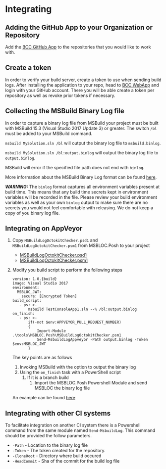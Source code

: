 # Integrating

## Adding the GitHub App to your Organization or Repository

Add the [BCC GitHub App](https://github.com/apps/msbuildlog-octokit-checker) to the repositories that you 
would like to work with.

## Create a token

In order to verify your build server, create a token to use when sending build logs.
After installing the application to your repo, head to [BCC WebApp](https://msblocweb.azurewebsites.net/) 
and login with your GitHub account. There you will be able create a token per repository as well as
revoke prior tokens if necessary.

## Collecting the MSBuild Binary Log file

In order to capture a binary log file from MSBuild your project must be built with MSBuild 15.3 (Visual Studio 
2017 Update 3) or greater. The switch `/bl` must be added to your MSBuild command.

`msbuild MySolution.sln /bl` will output the binary log file to `msbuild.binlog`.

`msbuild MySolution.sln /bl:output.binlog` will output the binary log file to `output.binlog`.

MSBuild will error if the specified file path does not end with `binlog`.

More information about the MSBuild Binary Log format can be found [here](http://msbuildlog.com/).

**_WARNING:_** The `binlog` format captures all environment variables present at build time.
This means that any build time secrets kept in environment variables will be recorded in the file.
Please review your build environment variables as well as your own `binlog` output to make sure
there are no secrets you would not feel comfortable with releasing.
We do not keep a copy of you binary log file.

## Integrating on AppVeyor

1. Copy `MSBuildLogOctokitChecker.psd1` and `MSBuildLogOctokitChecker.psm1` from MSBLOC.Posh to your project
   - [MSBuildLogOctokitChecker.psd1](../MSBLOC.Posh/MSBuildLogOctokitChecker.psd1)
   - [MSBuildLogOctokitChecker.psm1](../MSBLOC.Posh/MSBuildLogOctokitChecker.psm1)
1. Modify you build script to perform the following steps

   ```
   version: 1.0.{build}
   image: Visual Studio 2017
   environment:
     MSBLOC_JWT:
       secure: [Encrypted Token]
   build_script:
      - ps: >-
          msbuild TestConsoleApp1.sln --% /bl:output.binlog
   on_finish:
      - ps: >-
          if(-not $env:APPVEYOR_PULL_REQUEST_NUMBER)
          {
              Import-Module .\tools\MSBLOC.Posh\MSBuildLogOctokitChecker.psm1
              Send-MsbuildLogAppveyor -Path output.binlog -Token $env:MSBLOC_JWT
          }
   ```
   The key points are as follows

   1. Invoking MSBuild with the option to output the binary log
   1. Using the `on_finish` task with a PowerShell script
      1. If it is a branch build
         1. Import the MSBLOC.Posh Powershell Module and send MSBLOC the binary log file

   An example can be found [here](https://github.com/justaprogrammer/TestConsoleApp1/blob/appveyor/appveyor.yml)

## Integrating with other CI systems

To facilitate integration on another CI system there is a Powershell command from the same module named 
`Send-MsbuildLog`. This command should be provided the follow parameters.
- `-Path` - Location to the binary log file
- `-Token` - The token created for the repository.
- `-CloneRoot` - Directory where build occured
- `-HeadCommit` - Sha of the commit for the build log file

